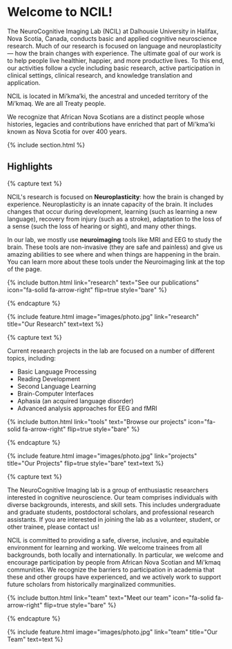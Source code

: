 ---
---

# Welcome to NCIL!

The NeuroCognitive Imaging Lab (NCIL) at Dalhousie University in Halifax, Nova Scotia, Canada, conducts basic and applied cognitive neuroscience research. Much of our research is focused on language and neuroplasticity — how the brain changes with experience. The ultimate goal of our work is to help people live healthier, happier, and more productive lives. To this end, our activities follow a cycle including basic research, active participation in clinical settings, clinical research, and knowledge translation and application. 


NCIL is located in Mi’kma’ki, the ancestral and unceded territory of the Mi’kmaq. We are all Treaty people. 

We recognize that African Nova Scotians are a distinct people whose histories, legacies and contributions have enriched that part of Mi'kma'ki known as Nova Scotia for over 400 years.

{% include section.html %}

## Highlights
{% capture text %}

NCIL's research is focused on **Neuroplasticity**: how the brain is changed by experience. Neuroplasticity is an innate capacity of the brain. It includes changes that occur during development, learning (such as learning a new language), recovery from injury (such as a stroke), 
adaptation to the loss of a sense (such the loss of hearing or sight), and many other things.

In our lab, we mostly use **neuroimaging** tools like MRI and EEG to study the brain. These tools are non-invasive (they are safe and painless) and give us amazing abilities to see where and when things are happening in the brain. You can learn more about these tools under the Neuroimaging link at the top of the page.

{%
  include button.html
  link="research"
  text="See our publications"
  icon="fa-solid fa-arrow-right"
  flip=true
  style="bare"
%}

{% endcapture %}

{%
  include feature.html
  image="images/photo.jpg"
  link="research"
  title="Our Research"
  text=text
%}

{% capture text %}

Current research projects in the lab are focused on a number of different topics, including:
* Basic Language Processing
* Reading Development
* Second Language Learning
* Brain-Computer Interfaces
* Aphasia (an acquired language disorder)
* Advanced analysis approaches for EEG and fMRI
  
{%
  include button.html
  link="tools"
  text="Browse our projects"
  icon="fa-solid fa-arrow-right"
  flip=true
  style="bare"
%}

{% endcapture %}

{%
  include feature.html
  image="images/photo.jpg"
  link="projects"
  title="Our Projects"
  flip=true
  style="bare"
  text=text
%}

{% capture text %}

The NeuroCognitive Imaging lab is a group of enthusiastic researchers interested in cognitive neuroscience. Our team comprises individuals with diverse backgrounds, interests, and skill sets. This includes undergraduate and graduate students, postdoctoral scholars, and professional research assistants. If you are interested in joining the lab as a volunteer, student, or other trainee, please contact us! 

NCIL is committed to providing a safe, diverse, inclusive, and equitable environment for learning and working. We welcome trainees from all backgrounds, both locally and internationally. In particular, we welcome and encourage participation by people from African Nova Scotian and Mi'kmaq communities. We recognize the barriers to participation in academia that these and other groups have experienced, and we actively work to support future scholars from historically marginalized communities.

{%
  include button.html
  link="team"
  text="Meet our team"
  icon="fa-solid fa-arrow-right"
  flip=true
  style="bare"
%}

{% endcapture %}

{%
  include feature.html
  image="images/photo.jpg"
  link="team"
  title="Our Team"
  text=text
%}
